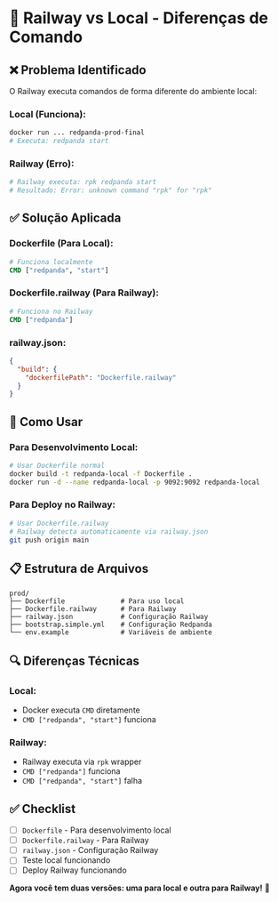 # 🔧 Railway vs Local - Diferenças de Comando

## ❌ **Problema Identificado**

O Railway executa comandos de forma diferente do ambiente local:

### **Local (Funciona):**
```bash
docker run ... redpanda-prod-final
# Executa: redpanda start
```

### **Railway (Erro):**
```bash
# Railway executa: rpk redpanda start
# Resultado: Error: unknown command "rpk" for "rpk"
```

## ✅ **Solução Aplicada**

### **Dockerfile (Para Local):**
```dockerfile
# Funciona localmente
CMD ["redpanda", "start"]
```

### **Dockerfile.railway (Para Railway):**
```dockerfile
# Funciona no Railway
CMD ["redpanda"]
```

### **railway.json:**
```json
{
  "build": {
    "dockerfilePath": "Dockerfile.railway"
  }
}
```

## 🚀 **Como Usar**

### **Para Desenvolvimento Local:**
```bash
# Usar Dockerfile normal
docker build -t redpanda-local -f Dockerfile .
docker run -d --name redpanda-local -p 9092:9092 redpanda-local
```

### **Para Deploy no Railway:**
```bash
# Usar Dockerfile.railway
# Railway detecta automaticamente via railway.json
git push origin main
```

## 📋 **Estrutura de Arquivos**

```
prod/
├── Dockerfile              # Para uso local
├── Dockerfile.railway      # Para Railway
├── railway.json            # Configuração Railway
├── bootstrap.simple.yml    # Configuração Redpanda
└── env.example             # Variáveis de ambiente
```

## 🔍 **Diferenças Técnicas**

### **Local:**
- Docker executa `CMD` diretamente
- `CMD ["redpanda", "start"]` funciona

### **Railway:**
- Railway executa via `rpk` wrapper
- `CMD ["redpanda"]` funciona
- `CMD ["redpanda", "start"]` falha

## ✅ **Checklist**

- [ ] `Dockerfile` - Para desenvolvimento local
- [ ] `Dockerfile.railway` - Para Railway
- [ ] `railway.json` - Configuração Railway
- [ ] Teste local funcionando
- [ ] Deploy Railway funcionando

**Agora você tem duas versões: uma para local e outra para Railway!** 🎉
